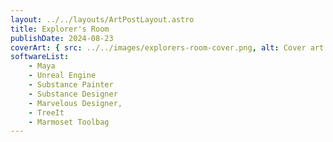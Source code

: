 ```yaml
---
layout: ../../layouts/ArtPostLayout.astro
title: Explorer's Room
publishDate: 2024-08-23
coverArt: { src: ../../images/explorers-room-cover.png, alt: Cover art }
softwareList:
    - Maya
    - Unreal Engine
    - Substance Painter
    - Substance Designer
    - Marvelous Designer,
    - TreeIt
    - Marmoset Toolbag
---
```


